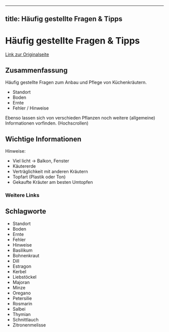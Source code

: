 --------------------
title: Häufig gestellte Fragen & Tipps
--------------------

# Häufig gestellte Fragen & Tipps

[Link zur Originalseite](https://www.kuechengoetter.de/kuechenlexikon/kuechenkraeuter#haeufig-gestellte-fragen-tipps)

## Zusammenfassung

Häufig gestellte Fragen zum Anbau und Pflege von Küchenkräutern.

* Standort
* Boden
* Ernte
* Fehler / Hinweise 

Ebenso lassen sich von verschieden Pflanzen noch weitere (allgemeine) Informationen vorfinden. (Hochscrollen)

## Wichtige Informationen

Hinweise:

* Viel licht -> Balkon, Fenster
* Käutererde
* Verträglichkeit mit anderen Kräutern
* Topfart (Plastik oder Ton)
* Gekaufte Kräuter am besten Umtopfen

### Weitere Links 

## Schlagworte

* Standort
* Boden
* Ernte
* Fehler
* Hinweise
* Basilikum
* Bohnenkraut
* Dill
* Estragon
* Kerbel
* Liebstöckel
* Majoran
* Minze
* Oregano
* Petersilie
* Rosmarin
* Salbei
* Thymian
* Schnittlauch
* Zitronenmelisse

